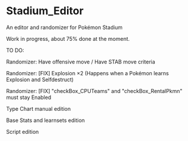 # Stadium_Editor
An editor and randomizer for Pokémon Stadium

Work in progress, about 75% done at the moment.

TO DO:

Randomizer: Have offensive move / Have STAB move criteria

Randomizer: [FIX] Explosion ×2 (Happens when a Pokémon learns Explosion and Selfdestruct)

Randomizer: [FIX] "checkBox_CPUTeams" and "checkBox_RentalPkmn" must stay Enabled

Type Chart manual edition

Base Stats and learnsets edition

Script edition
